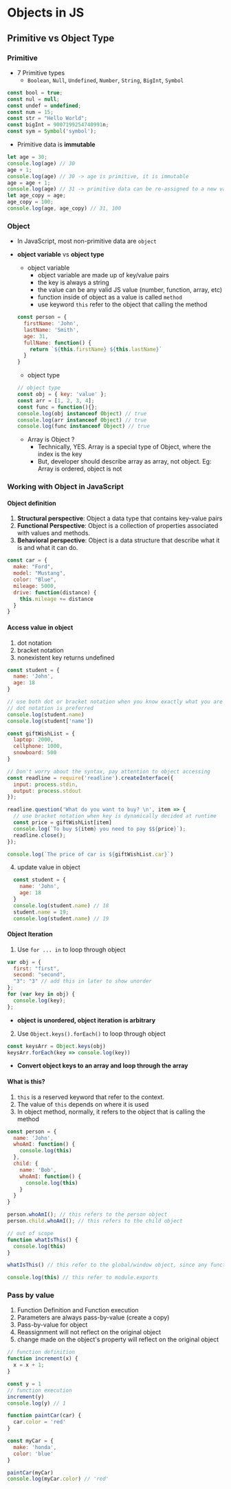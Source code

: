 # Objects in JS

## Primitive vs Object Type
### Primitive
- 7 Primitive types
  - `Boolean`, `Null`, `Undefined`, `Number`, `String`, `BigInt`, `Symbol`

```js
const bool = true;
const nul = null;
const undef = undefined;
const num = 15;
const str = "Hello World";
const bigInt = 9007199254740991n;
const sym = Symbol('symbol');
```
- Primitive data is **immutable**
```js
let age = 30;
console.log(age) // 30
age + 1;
console.log(age) // 30 -> age is primitive, it is immutable
age = age + 1;
console.log(age) // 31 -> primitive data can be re-assigned to a new value
let age_copy = age;
age_copy = 100;
console.log(age, age_copy) // 31, 100
```
### Object
- In JavaScript, most non-primitive data are `object`
- **object variable** vs **object type**
  - object variable
    - object variable are made up of key/value pairs
    - the key is always a string
    - the value can be any valid JS value (number, function, array, etc)
    - function inside of object as a value is called `method`
    - use keyword `this` refer to the object that calling the method
  ```js
  const person = {
    firstName: 'John',
    lastName: 'Smith',
    age: 31,
    fullName: function() {
      return `${this.firstName} ${this.lastName}`
    }
  }
  ```
  - object type

  ```js
  // object type
  const obj = { key: 'value' };
  const arr = [1, 2, 3, 4];
  const func = function(){};
  console.log(obj instanceof Object) // true
  console.log(arr instanceof Object) // true
  console.log(func instanceof Object) // true
  ```

  - Array is Object ?
    - Technically, YES. Array is a special type of Object, where the index is the key
    - But, developer should describe array as array, not object. Eg: Array is ordered, object is not

### Working with Object in JavaScript

#### Object definition
1. **Structural perspective**: Object a data type that contains key-value pairs
2. **Functional Perspective**: Object is a collection of properties associated with values and methods.
3. **Behavioral perspective**: Object is a data structure that describe what it is and what it can do.

```js
const car = {
  make: "Ford",
  model: "Mustang",
  color: "Blue",
  mileage: 5000,
  drive: function(distance) {
    this.mileage += distance
  }
}
```

#### Access value in object
1. dot notation
2. bracket notation
3. nonexistent key returns undefined

  ```js
  const student = {
    name: 'John',
    age: 18
  }

  // use both dot or bracket notation when you know exactly what you are looking for
  // dot notation is preferred
  console.log(student.name)
  console.log(student['name'])

  const giftWishList = {
    laptop: 2000,
    cellphone: 1000,
    snowboard: 500
  }

  // Don't worry about the syntax, pay attention to object accessing
  const readline = require('readline').createInterface({
    input: process.stdin,
    output: process.stdout
  });

  readline.question('What do you want to buy? \n', item => {
    // use bracket notation when key is dynamically decided at runtime
    const price = giftWishList[item]
    console.log(`To buy ${item} you need to pay $${price}`);
    readline.close();
  });

  console.log(`The price of car is ${giftWishList.car}`)
  ```
4. update value in object
  ```js
    const student = {
      name: 'John',
      age: 18
    }
    console.log(student.name) // 18
    student.name = 19;
    console.log(student.name) // 19
  ```

#### Object Iteration
1. Use `for ... in` to loop through object
  ```js
  var obj = {
    first: "first",
    second: "second",
    "3": "3" // add this in later to show unorder
  };
  for (var key in obj) {
    console.log(key);
  };
  ```
  - **object is unordered, object iteration is arbitrary**

2. Use `Object.keys().forEach()` to loop through object
  ```js
  const keysArr = Object.keys(obj)
  keysArr.forEach(key => console.log(key))
  ```
  - **Convert object keys to an array and loop through the array**

#### What is this?
1. `this` is a reserved keyword that refer to the context.
2. The value of `this` depends on where it is used
3. In object method, normally, it refers to the object that is calling the method

```js
const person = {
  name: 'John',
  whoAmI: function() {
    console.log(this)
  },
  child: {
    name: 'Bob',
    whoAmI: function() {
      console.log(this)
    }
  }
}

person.whoAmI(); // this refers to the person object
person.child.whoAmI(); // this refers to the child object

// out of scope
function whatIsThis() {
  console.log(this)
}

whatIsThis() // this refer to the global/window object, since any function/variable is attached to global

console.log(this) // this refer to module.exports
```

### Pass by value
1. Function Definition and Function execution
2. Parameters are always pass-by-value (create a copy)
3. Pass-by-value for object
  1. Reassignment will not reflect on the original object
  2. change made on the object's property will reflect on the original object

```js
// function definition
function increment(x) {
  x = x + 1;
}

const y = 1
// function execution
increment(y)
console.log(y) // 1

function paintCar(car) {
  car.color = 'red'
}

const myCar = {
  make: 'honda',
  color: 'blue'
}

paintCar(myCar)
console.log(myCar.color) // 'red'
```






